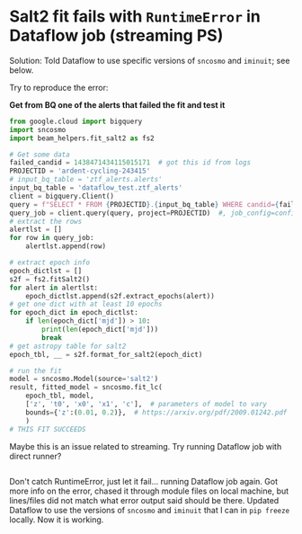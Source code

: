 # Salt2 fit fails with `RuntimeError` in Dataflow job (streaming PS)
Solution: Told Dataflow to use specific versions of `sncosmo` and `iminuit`; see below.

Try to reproduce the error:

__Get from BQ one of the alerts that failed the fit and test it__
```python
from google.cloud import bigquery
import sncosmo
import beam_helpers.fit_salt2 as fs2

# Get some data
failed_candid = 1438471434115015171  # got this id from logs
PROJECTID = 'ardent-cycling-243415'
# input_bq_table = 'ztf_alerts.alerts'
input_bq_table = 'dataflow_test.ztf_alerts'
client = bigquery.Client()
query = f"SELECT * FROM {PROJECTID}.{input_bq_table} WHERE candid={failed_candid} LIMIT 1"
query_job = client.query(query, project=PROJECTID)  #, job_config=config)
# extract the rows
alertlst = []
for row in query_job:
    alertlst.append(row)

# extract epoch info
epoch_dictlst = []
s2f = fs2.fitSalt2()
for alert in alertlst:
    epoch_dictlst.append(s2f.extract_epochs(alert))
# get one dict with at least 10 epochs
for epoch_dict in epoch_dictlst:
    if len(epoch_dict['mjd']) > 10:
        print(len(epoch_dict['mjd']))
        break
# get astropy table for salt2
epoch_tbl, __ = s2f.format_for_salt2(epoch_dict)

# run the fit
model = sncosmo.Model(source='salt2')
result, fitted_model = sncosmo.fit_lc(
    epoch_tbl, model,
    ['z', 't0', 'x0', 'x1', 'c'],  # parameters of model to vary
    bounds={'z':(0.01, 0.2)},  # https://arxiv.org/pdf/2009.01242.pdf
    )
# THIS FIT SUCCEEDS
```

Maybe this is an issue related to streaming. Try running Dataflow job with direct runner?
```python

```

Don't catch RuntimeError, just let it fail... running Dataflow job again.
Got more info on the error, chased it through module files on local machine, but lines/files did not match what error output said should be there.
Updated Dataflow to use the versions of `sncosmo` and `iminuit` that I can in `pip freeze` locally. Now it is working.
